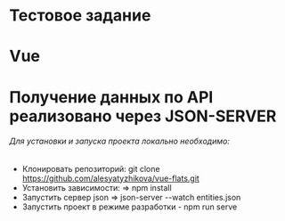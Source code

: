 # Тестовое задание
Vue
==============
Получение данных по API реализовано через JSON-SERVER
==============


###### Для установки и запуска проекта локально необходимо: ######

* Клонировать репозиторий: git clone https://github.com/alesyatyzhikova/vue-flats.git
* Установить зависимости: => npm install
* Запустить сервер json => json-server --watch entities.json
* Запустить проект в режиме разработки - npm run serve

